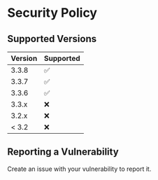 # Security Policy

## Supported Versions

| Version | Supported          |
| ------- | ------------------ |
| 3.3.8   | :white_check_mark: |
| 3.3.7   | :white_check_mark: |
| 3.3.6   | :white_check_mark: |
| 3.3.x   | :x:                |
| 3.2.x   | :x:                |
| < 3.2   | :x:                |

## Reporting a Vulnerability

Create an issue with your vulnerability to report it.
